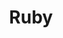 ---
category: [ruby] #Category ID.
hue: var(--c-themeHueBlue) #Category hue. See note [1].
title: Ruby #Category title.
---